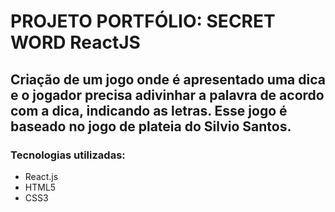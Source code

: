 # PROJETO PORTFÓLIO: SECRET WORD ReactJS

## Criação de um jogo onde é apresentado uma dica e o jogador precisa adivinhar a palavra de acordo com a dica, indicando as letras. Esse jogo é baseado no jogo de plateia do Silvio Santos.

### Tecnologias utilizadas:
* React.js
* HTML5
* CSS3
